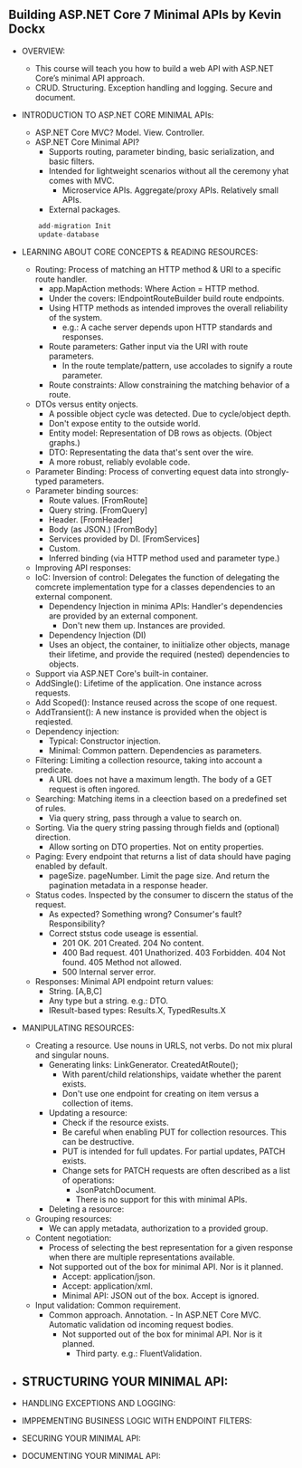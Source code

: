 ## Building ASP.NET Core 7 Minimal APIs by Kevin Dockx

- OVERVIEW:
    - This course will teach you how to build a web API with ASP.NET Core’s minimal API approach.
    - CRUD. Structuring. Exception handling and logging. Secure and document.

- INTRODUCTION TO ASP.NET CORE MINIMAL APIs:
    - ASP.NET Core MVC? Model. View. Controller.
    - ASP.NET Core Minimal API?
        - Supports routing, parameter binding, basic serialization, and basic filters.
        - Intended for lightweight scenarios without all the ceremony yhat comes with MVC.
            - Microservice APIs. Aggregate/proxy APIs. Relatively small APIs.
        - External packages.
    ```javascript
        add-migration Init
        update-database
    ```

- LEARNING ABOUT CORE CONCEPTS & READING RESOURCES:
    - Routing: Process of matching an HTTP method & URI to a specific route handler.
        - app.MapAction methods: Where Action = HTTP method.
        - Under the covers: IEndpointRouteBuilder build route endpoints.
        - Using HTTP methods as intended improves the overall reliability of the system.
            - e.g.: A cache server depends upon HTTP standards and responses.
        - Route parameters: Gather input via the URI with route parameters.
            - In the route template/pattern, use accolades to signify a route parameter.
        - Route constraints: Allow constraining the matching behavior of a route.
    - DTOs versus entity onjects.
        - A possible object cycle was detected. Due to cycle/object depth.
        - Don't expose entity to the outside world. 
        - Entity model: Representation of DB rows as objects. (Object graphs.)
        - DTO: Representating the data that's sent over the wire.
        - A more robust, reliably evolable code.
    - Parameter Binding: Process of converting equest data into strongly-typed parameters.
    - Parameter binding sources:
        - Route values. [FromRoute]
        - Query string. [FromQuery]
        - Header. [FromHeader]
        - Body (as JSON.) [FromBody]
        - Services provided by DI. [FromServices]
        - Custom.
        - Inferred binding (via HTTP method used and parameter type.)
    - Improving API responses:
    - IoC: Inversion of control: Delegates the function of delegating the comcrete implementation type for a classes dependencies to an external component.
        - Dependency Injection in minima APIs: Handler's dependencies are provided by an external component.
            - Don't new them up. Instances are provided.
        - Dependency Injection (DI)
        - Uses an object, the container, to iniitialize other objects, manage their lifetime, and provide the required (nested) dependencies to objects.
    - Support via ASP.NET Core's built-in container.
    - AddSingle(): Lifetime of the application. One instance across requests.
    - Add Scoped(): Instance reused across the scope of one request.
    - AddTransient(): A new instance is provided when the object is reqiested.
    - Dependency injection:
        - Typical: Constructor injection.
        - Minimal: Common pattern. Dependencies as parameters.
    - Filtering: Limiting a collection resource, taking into account a predicate.
        - A URL does not have a maximum length. The body of a GET request is often ingored.
    - Searching: Matching items in a cleection based on a predefined set of rules.
        - Via query string, pass through a value to search on.
    - Sorting. Via the query string passing through fields and (optional) direction.
        - Allow sorting on DTO properties. Not on entity properties.
    - Paging: Every endpoint that returns a list of data should have paging enabled by default.
        - pageSize. pageNumber. Limit the page size. And return the pagination metadata in a response header.
    - Status codes. Inspected by the consumer to discern the status of the request.
        - As expected? Something wrong? Consumer's fault? Responsibility?
        - Correct ststus code useage is essential.
            - 201 OK. 201 Created. 204 No content.
            - 400 Bad request. 401 Unathorized. 403 Forbidden. 404 Not found. 405 Method not allowed.
            - 500 Internal server error.
    - Responses: Minimal API endpoint return values:
        - String. [A,B,C]
        - Any type but a string. e.g.: DTO.
        - IResult-based types: Results.X, TypedResults.X

- MANIPULATING RESOURCES:
    - Creating a resource. Use nouns in URLS, not verbs. Do not mix plural and singular nouns.
        - Generating links: LinkGenerator. CreatedAtRoute();
            - With parent/child relationships, vaidate whether the parent exists.
            - Don't use one endpoint for creating on item versus a collection of items.
        - Updating a resource:
            - Check if the resource exists. 
            - Be careful when enabling PUT for collection resources. This can be destructive.
            - PUT is intended for full updates. For partial updates, PATCH exists.
            - Change sets for PATCH requests are often described as a list of operations:
                - JsonPatchDocument.
                - There is no support for this with minimal APIs.
        - Deleting a resource:
    - Grouping resources:
        - We can apply metadata, authorization to a provided group.
    - Content negotiation: 
        - Process of selecting the best representation for a given response when there are multiple representations available.
        - Not supported out of the box for minimal API. Nor is it planned.
            - Accept: application/json.
            - Accept: application/xml.
            - Minimal API: JSON out of the box. Accept is ignored.
    - Input validation: Common requirement.
        - Common approach. Annotation.
               - In ASP.NET Core MVC. Automatic validation od incoming request bodies.
          - Not supported out of the box for minimal API. Nor is it planned.
              - Third party. e.g.: FluentValidation.

- STRUCTURING YOUR MINIMAL API:
    - 

- HANDLING EXCEPTIONS AND LOGGING:
- IMPPEMENTING BUSINESS LOGIC WITH ENDPOINT FILTERS:
- SECURING YOUR MINIMAL API:
- DOCUMENTING YOUR MINIMAL API: